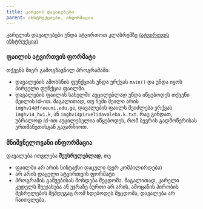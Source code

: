 ```yaml
---
title: კარელის დავალებები
parent: ინსტრუქციები, ინფორმაცია
---
```


კარელის დავალებები უნდა ატვირთოთ კლასრუმზე [(ატვირთვის ინსტრუქცია)](https://drive.google.com/file/d/1Zv05bv3_yuAVbLPs9MhaLga9t4-LlD5P/view?usp=sharing)

### ფაილის ატვირთვის ფორმატი
თქვენს მიერ გამოგზავნილ პროგრამაში:
- დავალების ამოხსნის ფუნქციას უნდა ერქვას `main()` და უნდა იყოს პირველი ფუნქცია ფაილში. 
- დავალების ფაილის სახელში აუცილებლად უნდა იწყებოდეს თქვენი მეილის id-ით. მაგალითად, თუ ჩემი მეილი არის `imghv14@freeuni.edu.ge`, დავალების ფაილს შეიძლება ერქვას `imghv14_hw1.k`, ან `imghv14pirvelidavaleba.k.txt`. რაც გინდათ, უბრალოდ id-ით აუცილებელია იწყებოდეს, რომ ბევრის გადმოწერისას ერთმანეთისგან გავარჩიოთ.

### მნიშვნელოვანი ინფორმაცია
დავალება ითვლება **შეუსრულებლად**, თუ
- ფაილში არ არის სინტაქსი დაცული (ვერ კომპილირდება)
- არ არის დაცული ატვირთვის ფორმატი
- პროგრამის გაშვებისას მოხდება შეცდომა. მაგალითად, კარელი კედელს შეეჯახება ან უჯრაზე ბურთი არ არის. ამოცანის პირობის შესრულების შემდეგაც რომ ხდებოდეს შეცდომა, დავალება არ ჩაითვლება.


